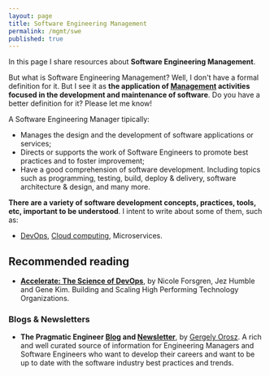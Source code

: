```yaml
---
layout: page
title: Software Engineering Management
permalink: /mgmt/swe
published: true
---
```


In this page I share resources about **Software Engineering Management**.

But what is Software Engineering Management? Well, I don't have a formal definition for it. But I see it as **the application of [Management](/mgmt) activities focused in the development and maintenance of software**. Do you have a better definition for it? Please let me know!

A Software Engineering Manager tipically:

- Manages the design and the development of software applications or services;
- Directs or supports the work of Software Engineers to promote best practices and to foster improvement;
- Have a good comprehension of software development. Including topics such as programming, testing, build, deploy & delivery, software architecture & design, and many more.

**There are a variety of software development concepts, practices, tools, etc, important to be understood**. I intent to write about some of them, such as:

- [DevOps](/swe/devops), [Cloud computing](/swe/cloud-computing), Microservices.

## Recommended reading

- **[Accelerate: The Science of DevOps](https://amzn.to/3Ru6CFU)**, by Nicole Forsgren, Jez Humble and Gene Kim. Building and Scaling High Performing Technology Organizations.

### Blogs & Newsletters

- **The Pragmatic Engineer [Blog](https://blog.pragmaticengineer.com/) and [Newsletter](https://newsletter.pragmaticengineer.com/)**, by [Gergely Orosz](https://www.linkedin.com/in/gergelyorosz). A rich and well curated source of information for Engineering Managers and Software Engineers who want to develop their careers and want to be up to date with the software industry best practices and trends.